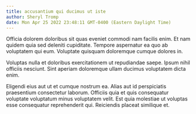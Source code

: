 ```yaml
---
title: accusantium qui ducimus ut iste
author: Sheryl Tromp
date: Mon Apr 25 2022 23:48:11 GMT-0400 (Eastern Daylight Time)
---
```

Officia dolorem doloribus sit quas eveniet commodi nam facilis enim. Et nam quidem quia sed deleniti cupiditate. Tempore aspernatur ea quo ab voluptatem qui eum. Voluptate quisquam doloremque cumque dolores in.

 Voluptas nulla et doloribus exercitationem ut repudiandae saepe. Ipsum nihil officiis nesciunt. Sint aperiam doloremque ullam ducimus voluptatem dicta enim.

 Eligendi eius aut ut et cumque nostrum ea. Alias aut id perspiciatis praesentium consectetur laborum. Officiis quia et quis consequatur voluptate voluptatum minus voluptatem velit. Est quia molestiae ut voluptas esse consequatur reprehenderit qui. Reiciendis placeat similique et.